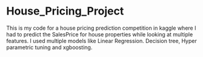 # House_Pricing_Project
This is my code for a house pricing prediction competition in kaggle where I had to predict the SalesPrice for house properties while looking at multiple features. I used multiple models like Linear Regression. Decision tree, Hyper parametric tuning and xgboosting.
